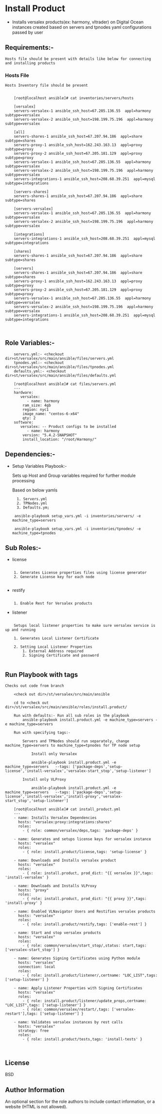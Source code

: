 Install Product
===================

  * Installs versalex products(ex: harmony, vltrader) on Digital Ocean instances created based on servers and tpnodes yaml configurations passed by user

Requirements:-
--------------------
	Hosts file should be present with details like below for connecting and installing products
	
### Hosts File

	Hosts Inventory file should be present

```	

	[root@localhost ansible]# cat inventories/servers/hosts
	
	[versalex]
	servers-versalex-1 ansible_ssh_host=67.205.136.55  appl=harmony subtype=versalex
	servers-versalex-2 ansible_ssh_host=198.199.75.196  appl=harmony subtype=versalex
	
	[all]
	servers-shares-1 ansible_ssh_host=67.207.94.186  appl=share subtype=shares
	servers-proxy-1 ansible_ssh_host=162.243.163.13  appl=proxy subtype=proxy
	servers-proxy-2 ansible_ssh_host=67.205.181.129  appl=proxy subtype=proxy
	servers-versalex-1 ansible_ssh_host=67.205.136.55  appl=harmony subtype=versalex
	servers-versalex-2 ansible_ssh_host=198.199.75.196  appl=harmony subtype=versalex
	servers-integrations-1 ansible_ssh_host=208.68.39.251  appl=mysql subtype=integrations
	
	[servers-shares]
	servers-shares-1 ansible_ssh_host=67.207.94.186  appl=share subtype=shares
	
	[servers-versalex]
	servers-versalex-1 ansible_ssh_host=67.205.136.55  appl=harmony subtype=versalex
	servers-versalex-2 ansible_ssh_host=198.199.75.196  appl=harmony subtype=versalex
	
	[integrations]
	servers-integrations-1 ansible_ssh_host=208.68.39.251  appl=mysql subtype=integrations
	
	[shares]
	servers-shares-1 ansible_ssh_host=67.207.94.186  appl=share subtype=shares
	
	[servers]
	servers-shares-1 ansible_ssh_host=67.207.94.186  appl=share subtype=shares
	servers-proxy-1 ansible_ssh_host=162.243.163.13  appl=proxy subtype=proxy
	servers-proxy-2 ansible_ssh_host=67.205.181.129  appl=proxy subtype=proxy
	servers-versalex-1 ansible_ssh_host=67.205.136.55  appl=harmony subtype=versalex
	servers-versalex-2 ansible_ssh_host=198.199.75.196  appl=harmony subtype=versalex
	servers-integrations-1 ansible_ssh_host=208.68.39.251  appl=mysql subtype=integrations
		


```

Role Variables:-
--------------

```
	servers.yml:- <checkout dir>st/versalex/src/main/ansible/files/servers.yml
	tpnodes.yml:- <checkout dir>st/versalex/src/main/ansible/files/tpnodes.yml
	defaults.yml:- <checkout dir>st/versalex/src/main/ansible/files/defaults.yml

	[root@localhost ansible]# cat files/servers.yml
	---
	hardware:
	   versalex:
	      - name: harmony
		ram_size: 4gb
		region: nyc1
		image_name: "centos-6-x64"
		qty: 2
	software:  
	   versalex: -- Product configs to be installed
	      - name: harmony
		version: "5.4.2-SNAPSHOT"
		install_location: "/root/Harmony/"

```       
 	
Dependencies:-
------------

* Setup Variables Playbook:-

	Sets up Host and Group variables required for further module processing
	
	Based on below yamls
	
		1. Servers.yml
		2. TPNodes.yml
		3. Defaults.ym;
		
       ansible-playbook setup_vars.yml -i inventories/servers/ -e machine_type=servers

       ansible-playbook setup_vars.yml -i inventories/tpnodes/ -e machine_type=tpnodes

	
Sub Roles:-
-------------
* license
```

	1. Generates License properties files using license generator
	2. Generate License key for each node
	
```

* restify
```

	1. Enable Rest for Versalex products

```

* listener
```	

	Setups local listener properties to make sure versalex service is up and running
	
	1. Generates Local Listener Certificate
	
	2. Setting Local Listener Properties  
		1. External Address required 
		2. Signing Certificate and password
		

```

Run Playbook with tags
-----------------------
	Checks out code from branch 
	
```
	<check out dir>/st/versalex/src/main/ansible

	cd to <check out dir>/st/versalex/src/main/ansible/roles/install.product/

    Run with defaults:- Run all sub roles in the playbook
        ansible-playbook install.product.yml -e machine_type=servers -e machine_type=servers
    
    Run with specifying tags:- 
    	
    	Servers and TPNodes should run separately, change machine_type=servers to machine_type=tpnodes for TP node setup
    
    		Install only Versalex    
    		
		    ansible-playbook install.product.yml -e machine_type=servers   --tags: ['package-deps','setup-license','install-versalex','versalex-start_stop','setup-listener']
		    
		Install only VLProxy
		
		    ansible-playbook install.product.yml -e machine_type=servers   --tags: ['package-deps','setup-license','install-versalex','install-proxy','versalex-start_stop','setup-listener']
		    
	[root@localhost ansible]# cat install_product.yml
	---
	- name: Installs Versalex Dependencies
	  hosts: "versalex:proxy:integrations:shares"
	  roles:
	    - { role: common/versalex/deps,tags: 'package-deps' }

	- name: Generates and setups license keys for versalex instance
	  hosts: "versalex"
	  roles:
	    - { role: install.product/license,tags: 'setup-license' }

	- name: Downloads and Installs versalex product
	  hosts: "versalex"
	  roles:
	    - { role: install.product, prod_dict: "{{ versalex }}",tags: 'install-versalex' }

	- name: Downloads and Installs VLProxy
	  hosts: "proxy"
	  roles:
	    - { role: install.product, prod_dict: "{{ proxy }}",tags: 'install-proxy' }

	- name: Enabled VLNavigator Users and Restifies versalex products
	  hosts: "versalex"
	  roles:
	    - { role: install.product/restify,tags: ['enable-rest'] }

	- name: Start and stop versalex products
	  hosts: "versalex"
	  roles:
	    - { role: common/versalex/start_stop/,status: start,tags: ['versalex-start_stop'] }

	- name: Generates Signing Certificates using Python module
	  hosts: "versalex"
	  connection: local
	  roles:
	    - { role: install.product/listener/,certname: "LOC_LIST",tags: ['setup-listener'] }

	- name: Apply Listener Properties with Signing Certificates
	  hosts: "versalex"
	  roles:
	    - { role: install.product/listener/update_props,certname: "LOC_LIST",tags: ['setup-listener'] }
	    - { role: common/versalex/restart/,tags: ['versalex-restart'],tags: ['setup-listener'] }

	- name: Validates versalex instances by rest calls
	  hosts: "versalex"
	  strategy: free
	  roles:
	    - { role: install.product/tests,tags: 'install-tests' } 

	        
```
 
License
-------

BSD

Author Information
------------------

An optional section for the role authors to include contact information, or a website (HTML is not allowed).
